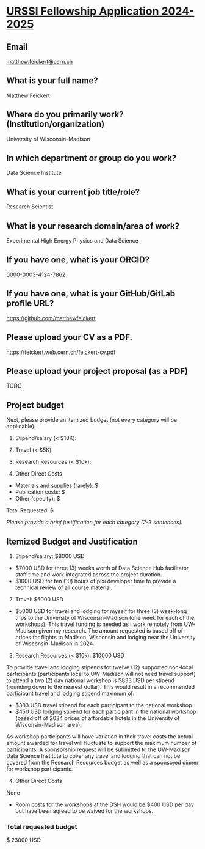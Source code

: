 # [URSSI Fellowship Application 2024-2025](https://urssi.us/winter-2025-fellowship-application/)

## Email

matthew.feickert@cern.ch

## What is your full name?

Matthew Feickert

## Where do you primarily work? (Institution/organization)

University of Wisconsin-Madison

## In which department or group do you work?

Data Science Institute

## What is your current job title/role?

Research Scientist

## What is your research domain/area of work?

Experimental High Energy Physics and Data Science

## If you have one, what is your ORCID?

[0000-0003-4124-7862](https://orcid.org/0000-0003-4124-7862)

## If you have one, what is your GitHub/GitLab profile URL?

https://github.com/matthewfeickert

## Please upload your CV as a PDF.

https://feickert.web.cern.ch/feickert-cv.pdf

## Please upload your project proposal (as a PDF)

TODO

## Project budget

Next, please provide an itemized budget (not every category will be applicable):
1. Stipend/salary (< $10K):

2. Travel (< $5K)

3. Research Resources (< $10k):

4. Other Direct Costs

* Materials and supplies (rarely): $
* Publication costs: $
* Other (specify): $

Total Requested: $

_Please provide a brief justification for each category (2-3 sentences)._

## Itemized Budget and Justification

1. Stipend/salary: $8000 USD

* $7000 USD for three (3) weeks worth of Data Science Hub facilitator staff time and work integrated across the project duration.
* $1000 USD for ten (10) hours of pixi developer time to provide a technical review of all course material.

2. Travel: $5000 USD

* $5000 USD for travel and lodging for myself for three (3) week-long trips to the University of Wisconsin-Madison (one week for each of the workshops).
This travel funding is needed as I work remotely from UW-Madison given my research.
The amount requested is based off of prices for flights to Madison, Wisconsin and lodging near the University of Wisconsin-Madison in 2024.

3. Research Resources (< $10k): $10000 USD

To provide travel and lodging stipends for twelve (12) supported non-local participants (participants local to UW-Madison will not need travel support) to attend a two (2) day national workshop is $833 USD per stipend (rounding down to the nearest dollar).
This would result in a recommended participant travel and lodging stipend maximum of:

* $383 USD travel stipend for each participant to the national workshop.
* $450 USD lodging stipend for each participant in the national workshop (based off of 2024 prices of affordable hotels in the University of Wisconsin-Madison area).

As workshop participants will have variation in their travel costs the actual amount awarded for travel will fluctuate to support the maximum number of participants.
A sponsorship request will be submitted to the UW-Madison Data Science Institute to cover any travel and lodging that can not be covered from the Research Resources budget as well as a sponsored dinner for workshop participants.

4. Other Direct Costs

None
* Room costs for the workshops at the DSH would be $400 USD per day but have been agreed to be waived for the workshops.

### Total requested budget

$ 23000 USD
